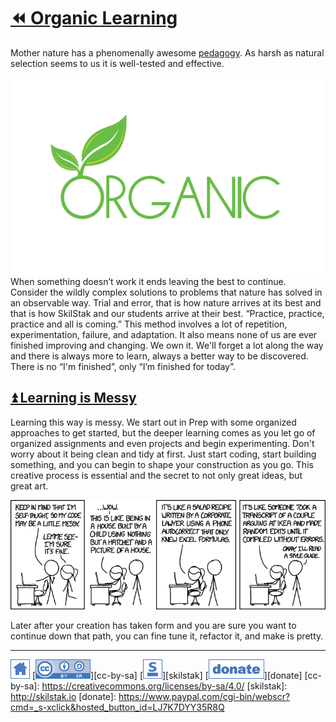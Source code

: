 # [⏪ Organic Learning](/README.md)

Mother nature has a phenomenally awesome [pedagogy][]. As harsh as
natural selection seems to us it is well-tested and effective. 

![organic](/assets/organic.png)
When something doesn’t work it ends leaving the best to continue.
Consider the wildly complex solutions to problems that nature has
solved in an observable way. Trial and error, that is how nature
arrives at its best and that is how SkilStak and our students arrive
at their best. “Practice, practice, practice and all is coming.”
This method involves a lot of repetition, experimentation, failure,
and adaptation.  It also means none of us are ever finished improving
and changing.  We own it. We'll forget a lot along the way and there
is always more to learn, always a better way to be discovered. There
is no “I'm finished”, only “I’m finished for today”.

## [⏫ Learning is Messy](#)

Learning this way is messy. We start out in Prep with some organized
approaches to get started, but the deeper learning comes as you let go
of organized assignments and even projects and begin experimenting.
Don't worry about it being clean and tidy at first. Just start coding,
start building something, and you can begin to shape your construction
as you go. This creative process is essential and the secret to not
only great ideas, but great art.

![messy](/assets/messy.png)

Later after your creation has taken form and you are sure you want to
continue down that path, you can fine tune it, refactor it, and make
is pretty.

[pedagogy]: http://www.merriam-webster.com/dictionary/pedagogy

---
[![home](/assets/home-blue.png)](/README.md)
[![cc-by-sa](/assets/cc-by-sa-blue.png)][cc-by-sa]
[![skilstak](/assets/skilstak-logo-blue.png)][skilstak]
[![donate](/assets/donate-blue.png)][donate]
[cc-by-sa]: https://creativecommons.org/licenses/by-sa/4.0/
[skilstak]: http://skilstak.io
[donate]: https://www.paypal.com/cgi-bin/webscr?cmd=_s-xclick&hosted_button_id=LJ7K7DYY35R8Q


